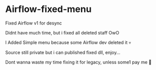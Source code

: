 # Airflow-fixed-menu
Fixed Airflow v1 for desync 

Didnt have much time, but i fixed all deleted staff OwO

I Added Simple menu because some Airflow dev deleted it 💀

Source still private but i can published fixed dll, enjoy...

Dont wanna waste my time fixing it for legacy, unless some1 pay me 💯
